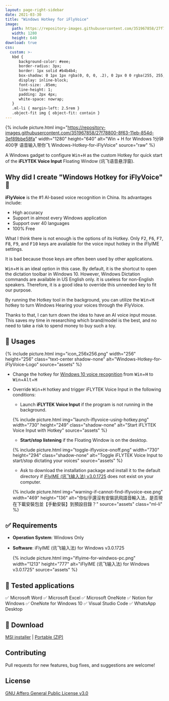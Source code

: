 ```yaml
---
layout: page-right-sidebar
date: 2021-03-30
title: "Windows Hotkey for iFlyVoice"
image:
   path: https://repository-images.githubusercontent.com/351967858/27f78800-8f63-11eb-854d-3ef89bbe58fa
   width: 1280
   height: 640
download: true
css:
  custom: >-
   kbd {
      background-color: #eee;
      border-radius: 3px;
      border: 1px solid #b4b4b4;
      box-shadow: 0 1px 1px rgba(0, 0, 0, .2), 0 2px 0 0 rgba(255, 255, 255, .7) inset;
      display: inline-block;
      font-size: .85em;
      line-height: 1;
      padding: 2px 4px;
      white-space: nowrap;
   }
   .ml-li { margin-left: 2.5rem }
   .object-fit img { object-fit: contain }
---
```


{% include picture.html img="https://repository-images.githubusercontent.com/351967858/27f78800-8f63-11eb-854d-3ef89bbe58fa" width="1280" height="640" alt="Win + H for Windows 1分钟400字 语音输入带你飞 Windows-Hotkey-for-iFlyVoice" source="raw" %}

A Windows gadget to configure <kbd>Win</kbd>+<kbd>H</kbd> as the custom Hotkey for quick start of the **iFLYTEK Voice Input** Floating Window (讯飞语音悬浮窗).

## Why did I create "Windows Hotkey for iFlyVoice" 👾

**iFlyVoice** is the #1 AI-based voice recognition in China. Its advantages include:

- High accuracy
- Support in almost every Windows application
- Support over 40 languages
- 100% Free

What I think there is not enough is the options of its Hotkey. Only <kbd>F2</kbd>, <kbd>F6</kbd>, <kbd>F7</kbd>, <kbd>F8</kbd>, <kbd>F9</kbd>, and <kbd>F10</kbd> keys are available for the voice input hotkey in the iFlyIME settings.

It is bad because those keys are often been used by other applications.

<kbd>Win</kbd>+<kbd>H</kbd> is an ideal option in this case. By default, it is the shortcut to open the dictation toolbar in Windows 10. However, Windows Dictation commands are available in US English only. it is useless for non-English speakers. Therefore, it is a good idea to override this unneeded key to fit our purpose.

By running the Hotkey tool in the background, you can utilize the <kbd>Win</kbd>+<kbd>H</kbd> hotkey to turn Windows Hearing your voices through the iFlyVoice.

Thanks to that, I can turn down the idea to have an AI voice input mouse. This saves my time in researching which brand/model is the best, and no need to take a risk to spend money to buy such a toy.

## 🚀 Usages

{% include picture.html img="icon_256x256.png" width="256" height="256" class="text-center shadow-none" alt="Windows-Hotkey-for-iFlyVoice-Logo" source="assets" %}

- Change the hotkey for [Windows 10 voice recognition](https://support.microsoft.com/en-us/windows/use-voice-recognition-in-windows-10-83ff75bd-63eb-0b6c-18d4-6fae94050571) from <kbd>Win</kbd>+<kbd>H</kbd> to <kbd>Win</kbd>+<kbd>Alt</kbd>+<kbd>H</kbd>
- Override <kbd>Win</kbd>+<kbd>H</kbd> hotkey and trigger iFLYTEK Voice Input in the following conditions:

  - Launch **iFLYTEK Voice Input** if the program is not running in the background.

   {% include picture.html img="launch-iflyvoice-using-hotkey.png" width="730" height="249" class="shadow-none" alt="Start iFLYTEK Voice Input with Hotkey" source="assets" %}

  - **Start/stop listening** if the Floating Window is on the desktop.

   {% include picture.html img="toggle-iflyvoice-onoff.png" width="730" height="294" class="shadow-none" alt="Toggle iFLYTEK Voice Input to start/stop dictating your voices" source="assets" %}

  - Ask to download the installation package and install it to the default directory if [iFlyIME (讯飞输入法) v3.0.1725](https://srf.xunfei.cn/) does not exist on your computer.

   {% include picture.html img="warning-if-cannot-find-iflyvoice-exe.png" width="469" height="136" alt="你似乎還沒有安裝訊飛語音輸入法，是否現在下載安裝包並【手動安裝】到預設目錄？" source="assets" class="ml-li" %}

## ✅ Requirements

- **Operation System**: Windows Only
- **Software**: iFlyIME (讯飞输入法) for Windows v3.0.1725

   {% include picture.html img="iflyime-for-windwos-pc.png" width="1213" height="777" alt="iFlyIME (讯飞输入法) for Windows v3.0.1725" source="assets" %}

## 🧪 Tested applications

✅ Microsoft Word
✅ Microsoft Excel
✅ Microsoft OneNote
✅ Notion for Windows
✅ OneNote for Windows 10
✅ Visual Studio Code
✅ WhatsApp Desktop
## 🔽 Download

<amp-img src="https://img.shields.io/github/v/release/chriskyfung/voice-input-tools-for-windows" width="94" height="20" layout="fixed" alt="GitHub release (latest by date)"></amp-img> <amp-img src="https://cdn.jsdelivr.net/gh/hjnilsson/country-flags@master/svg/us.svg" width="24" height="16" layout="fixed" alt="US"></amp-img> <amp-img src="https://cdn.jsdelivr.net/gh/hjnilsson/country-flags@master/svg/cn.svg" width="24" height="16" layout="fixed" alt="China"></amp-img> <amp-img src="https://cdn.jsdelivr.net/gh/hjnilsson/country-flags@master/svg/hk.svg" width="24" height="16" layout="fixed" alt="Hong Kong"></amp-img>

<i class="fas fa-archive"></i> [MSI installer](https://github.com/chriskyfung/voice-input-tools-for-windows/releases/download/v3.0.1/Windows-Hotkey-for-iFlyVoice.msi) \| <i class="fas fa-file-archive"></i> [Portable (ZIP)](https://github.com/chriskyfung/voice-input-tools-for-windows/releases/download/v3.0.1/Win-Hotkey-for-iFlyVoice-Portable.zip)

## Contributing

Pull requests for new features, bug fixes, and suggestions are welcome!

## License

[GNU Affero General Public License v3.0](LICENSE.md)